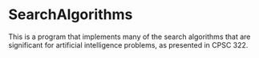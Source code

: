 # SearchAlgorithms

This is a program that implements many of the search algorithms that are significant for artificial intelligence problems, as presented in CPSC 322.